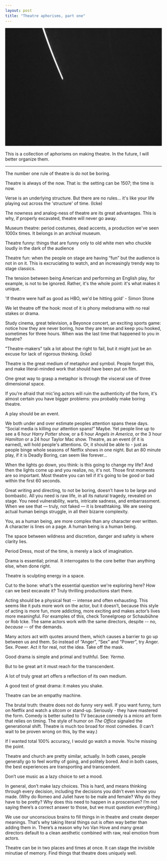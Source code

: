```yaml
---
layout: post
title: "Theatre aphorisms, part one"
---
```


![line](/images/line.jpg)

This is a collection of aphorisms on making theatre. In the future, I will better organize them.

---

The number one rule of theatre is do not be boring.

Theatre is always of the now. That is: the setting can be 1507; the time is now.

Verse is an underlying structure. But there are no rules… it's like your life playing out across the 'structure' of time. (Icke)

The nowness and analog-ness of theatre are its great advantages. This is why, if properly excavated, theatre will never go away.

Museum theatre: period costumes, dead accents, a production we've seen 1000x times. It belongs in an archival museum.

Theatre funny: things that are funny only to old white men who chuckle loudly in the dark of the audience

Theatre fun: when the people on stage are having “fun” but the audience is not in on it. This is excruciating to watch, and an increasingly trendy way to stage classics.

The tension between being American and performing an English play, for example, is not to be ignored. Rather, it's the whole point: it's what makes it unique.

'If theatre were half as good as HBO, we'd be hitting gold' - Simon Stone

We let theatre off the hook: most of it is phony melodrama with no real stakes or drama.

Study cinema, great television, a Beyonce concert, an exciting sports game: notice how they are never boring, how they are tense and keep you hooked, sometimes for three hours. When was the last time that happened to you in theatre?

"Theatre-makers" talk a lot about the right to fail, but it might just be an excuse for lack of rigorous thinking. (Icke)

Theatre is the great medium of metaphor and symbol. People forget this, and make literal-minded work that should have been put on film.

One great way to grasp a metaphor is through the visceral use of three dimensional space.

If you're afraid that mic'ing actors will ruin the authenticity of the form, it's almost certain you have bigger problems: you probably make boring theatre.

A play should be an event.

We both under and over estimate peoples attention spans these days. “Social media is killing our attention spans!” Maybe. Yet people line up to see a 6 hour *Harry Potter* show, or a 6 hour *Angels in America*, or the 3 hour *Hamilton* or a 24 hour Taylor Mac show. Theatre, as an event (if it is earned), will hold people's attentions. Or, it should be able to - just as people binge whole seasons of Netflix shows in one night. But an 80 minute play, if it is Deadly Boring, can seem like forever...

When the lights go down, you think: is this going to change my life? And then the lights come up and you realize, no, it's not. Those first moments are so important. Most theatre you can tell if it's going to be good or bad within the first 60 seconds.

Great writing and directing, to not be boring, doesn’t have to be large and bombastic. All you need is raw life, in all its natural tragedy, revealed on stage. You need vulnerability, warts, intricate sadness, and embarrassment. When we see that — truly, not faked — it is breathtaking. We are seeing actual human beings struggle, in all their bizarre complexity.

You, as a human being, are more complex than any character ever written. A character is lines on a page. A human being is a human being.

The space between wildness and discretion, danger and safety is where clarity lies.

Period Dress, most of the time, is merely a lack of imagination.

Drama is essential; primal. It interrogates to the core better than anything else, when done right.

Theatre is sculpting energy in a space.

Cut to the bone: what's the essential question we're exploring here? How can we best excavate it? Truly thrilling productions start there.

Acting should be a physical feat -- intense and often exhausting. This seems like it puts more work on the actor, but it doesn’t, because this style of acting is more fun, more addicting, more exciting and makes actor’s lives more meaningful. For examples of this, check Toneelgroep or Schaubühne or Rob Icke. The same actors work with the same directors, despite -- no, *because* -- of the demands.

Many actors act with quotes around them, which causes a barrier to go up between us and them. So instead of “Anger”, “Sex” and “Power”, try Anger. Sex. Power. Act it for real, not the idea. Take off the mask.

Good drama is simple and primal and truthful. See: *Yerma*.

But to be great art it must reach for the transcendent.

A lot of truly great art offers a reflection of its own medium.

A good test of great drama: it makes you shake.

Theatre can be an empathy machine.

The brutal truth: theatre does not do funny very well. If you want funny, turn on Netflix and watch a sitcom or stand-up. Seriously - they have mastered the form. Comedy is better suited to TV because comedy is a micro art form that relies on timing. The style of humor on *The Office* signaled the generational shift. Theatre is much too broad for most comedies. (I can’t wait to be proven wrong on this, by the way.)

If I wanted total 100% accuracy, I would go watch a movie. You’re missing the point.

Theatre and church are pretty similar, actually. In both cases, people generally go to feel worthy of going, and politely bored. And in both cases, the best experiences are transporting and transcendent.

Don’t use music as a lazy choice to set a mood.

In general, don’t make lazy choices. This is hard, and means thinking through every decision, including the decisions you didn’t even know you made. (Why do Romeo and Juliet have to be male and female? Why do they have to be pretty? Why does this need to happen in a proscenium? I’m not saying there’s a correct answer to those, but we must question everything.)

We use our unconscious brains to fill things in in theatre and create deeper meanings. That’s why taking literal things out is often way better than adding them in. There’s a reason why Ivo Van Hove and many great directors default to a clean aesthetic combined with raw, real emotion from actors.

Theatre can be in two places and times at once. It can stage the invisible minutiae of memory. Find things that theatre does uniquely well.
